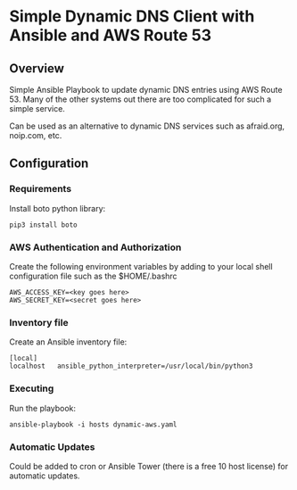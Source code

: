 # Simple Dynamic DNS Client with Ansible and AWS Route 53

## Overview
Simple Ansible Playbook to update dynamic DNS entries using AWS Route 53.  Many of the other
systems out there are too complicated for such a simple service.  

Can be used as an alternative to dynamic DNS services such as afraid.org, noip.com, etc.

## Configuration

### Requirements

Install boto python library:

```
pip3 install boto
```

### AWS Authentication and Authorization

Create the following environment variables by adding to your local shell configuration file such as the $HOME/.bashrc

```
AWS_ACCESS_KEY=<key goes here>
AWS_SECRET_KEY=<secret goes here>
```

### Inventory file

Create an Ansible inventory file:

```
[local]
localhost   ansible_python_interpreter=/usr/local/bin/python3
```

### Executing

Run the playbook:

```
ansible-playbook -i hosts dynamic-aws.yaml
```

### Automatic Updates

Could be added to cron or Ansible Tower (there is a free 10 host license) for automatic updates.


